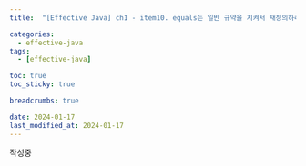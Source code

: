 ```yaml
---
title:  "[Effective Java] ch1 - item10. equals는 일반 규약을 지켜서 재정의하라 "

categories:
  - effective-java
tags:
  - [effective-java]

toc: true
toc_sticky: true

breadcrumbs: true

date: 2024-01-17
last_modified_at: 2024-01-17
---
```


작성중
